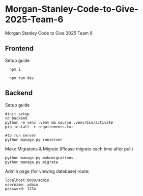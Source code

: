 # Morgan-Stanley-Code-to-Give-2025-Team-6
Morgan Stanley Code to Give 2025 Team 6

## Frontend
Setup guide
```
  npm i

  npm run dev
```

## Backend
Setup guide
```
#init setup
cd backend
python -m venv .venv && source .venv/bin/activate
pip install -r requirements.txt

#to run server
python manage.py runserver
```

Make Migratons & Migrate (Please migrate each time after pull)
```
python manage.py makemigrations
python manage.py migrate
```

Admin page (for viewing database) route: 
```
localhost:8000/admin
username: admin
password: 1234
```

